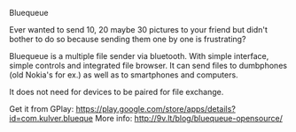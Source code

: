 Bluequeue

Ever wanted to send 10, 20 maybe 30 pictures to your friend but didn't bother to do so because sending them one by one is frustrating?

Bluequeue is a multiple file sender via bluetooth. With simple interface, simple controls and integrated file browser.
It can send files to dumbphones (old Nokia's for ex.) as well as to smartphones and computers.

It does not need for devices to be paired for file exchange.

Get it from GPlay: https://play.google.com/store/apps/details?id=com.kulver.blueque
More info: http://9v.lt/blog/bluequeue-opensource/